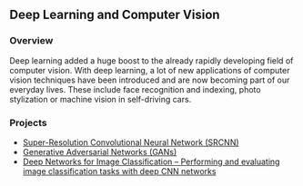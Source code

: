 ## Deep Learning and Computer Vision

### Overview
Deep learning added a huge boost to the already rapidly developing field of computer vision. With deep learning, a lot of new applications of computer vision techniques have been introduced and are now becoming part of our everyday lives. These include face recognition and indexing, photo stylization or machine vision in self-driving cars. 

### Projects
- [Super-Resolution Convolutional Neural Network (SRCNN)](https://github.com/mughees-asif/postgraduate-artificial-intelligence/tree/master/Semester%20B/Deep%20Learning%20and%20Computer%20Vision/projects/project1)
- [Generative Adversarial Networks (GANs)](https://github.com/mughees-asif/postgraduate-artificial-intelligence/tree/master/Semester%20B/Deep%20Learning%20and%20Computer%20Vision/projects/project2)
- [Deep Networks for Image Classification – Performing and evaluating image classification tasks with deep CNN networks](https://github.com/mughees-asif/postgraduate-artificial-intelligence/tree/master/Semester%20B/Deep%20Learning%20and%20Computer%20Vision/projects/project3)
